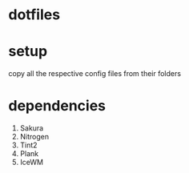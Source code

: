 # dotfiles

# setup

copy all the respective config files from their folders

# dependencies
1. Sakura
2. Nitrogen
3. Tint2
4. Plank
5. IceWM
